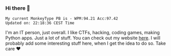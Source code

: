 ### Hi there 👋
<!-- PB START -->
```
My current MonkeyType PB is - WPM:94.21 Acc:97.42
Updated on: 22:18:36 CEST Time
```
<!-- PB END -->
I'm an IT person, just overall. I like CTFs, hacking, coding games, making Python apps. Just a lot of stuff.
You can check out my website [here](https://skill3472.github.io/).
I will probably add some interesting stuff here, when I get the idea to do so. Take care ❤️
